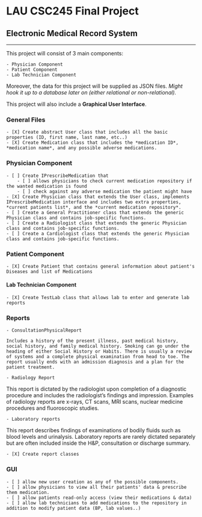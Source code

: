 # LAU CSC245 Final Project

## Electronic Medical Record System

---

This project will consist of 3 main components:

    - Physician Component
    - Patient Component
    - Lab Technician Component
  
Moreover, the data for this project will be supplied as JSON files. *Might hook it up to a database later on (either relational or non-relational).*

This project will also include a **Graphical User Interface**.

### General Files

    - [X] Create abstract User class that includes all the basic properties (ID, first name, last name, etc..)
    - [X] Create Medication class that includes the *medication ID*, *medication name*, and any possible adverse medications.

### Physician Component

    - [ ] Create IPrescribeMedication that 
        - [ ] allows physicians to check current medication repository if the wanted medication is found
        - [ ] check against any adverse medication the patient might have
    - [X] Create Physician class that extends the User class, implements IPrescribeMedication interface and includes two extra properties, *current patients list*, and the *current medication repository*.
    - [ ] Create a General Practitioner class that extends the generic Physician class and contains job-specific functions.
    - [ ] Create a Radiologist class that extends the generic Physician class and contains job-specific functions.
    - [ ] Create a Cardiologist class that extends the generic Physician class and contains job-specific functions.

### Patient Component

    - [X] Create Patient that contains general information about patient's Diseases and list of Medications 
  
#### Lab Technician Component

    - [X] Create TestLab class that allows lab to enter and generate lab reports

### Reports

    - ConsultationPhysicalReport
    
    Includes a history of the present illness, past medical history, social history, and family medical history. Smoking can go under the heading of either Social History or Habits. There is usually a review of systems and a complete physical examination from head to toe. The report usually ends with an admission diagnosis and a plan for the patient treatment.

    - Radiology Report
This report is dictated by the radiologist upon completion of a diagnostic procedure and includes the radiologist’s findings and impression. Examples of radiology reports are x-rays, CT scans, MRI scans, nuclear medicine procedures and fluoroscopic studies.

    - Laboratory reports
This report describes findings of examinations of bodily fluids such as blood levels and urinalysis. Laboratory reports are rarely dictated separately but are often included inside the H&P, consultation or discharge summary.

    - [X] Create report classes

### GUI

    - [ ] allow new user creation as any of the possible components.
    - [ ] allow physicians to view all their patients' data & prescribe them medication.
    - [ ] allow patients read-only access (view their medications & data)
    - [ ] allow lab technicians to add medications to the repository in addition to modify patient data (BP, lab values..)
